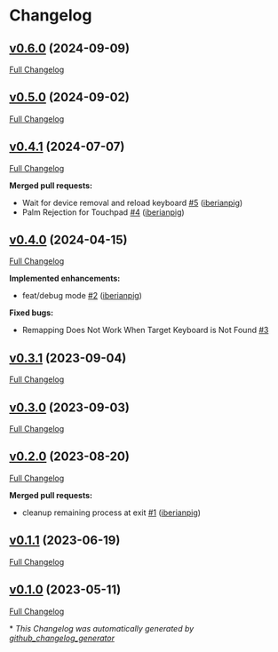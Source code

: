 # Changelog

## [v0.6.0](https://github.com/iberianpig/fusuma-plugin-remap/tree/v0.6.0) (2024-09-09)

[Full Changelog](https://github.com/iberianpig/fusuma-plugin-remap/compare/v0.5.0...v0.6.0)

## [v0.5.0](https://github.com/iberianpig/fusuma-plugin-remap/tree/v0.5.0) (2024-09-02)

[Full Changelog](https://github.com/iberianpig/fusuma-plugin-remap/compare/v0.4.1...v0.5.0)

## [v0.4.1](https://github.com/iberianpig/fusuma-plugin-remap/tree/v0.4.1) (2024-07-07)

[Full Changelog](https://github.com/iberianpig/fusuma-plugin-remap/compare/v0.4.0...v0.4.1)

**Merged pull requests:**

- Wait for device removal and reload keyboard [\#5](https://github.com/iberianpig/fusuma-plugin-remap/pull/5) ([iberianpig](https://github.com/iberianpig))
- Palm Rejection for Touchpad [\#4](https://github.com/iberianpig/fusuma-plugin-remap/pull/4) ([iberianpig](https://github.com/iberianpig))

## [v0.4.0](https://github.com/iberianpig/fusuma-plugin-remap/tree/v0.4.0) (2024-04-15)

[Full Changelog](https://github.com/iberianpig/fusuma-plugin-remap/compare/v0.3.1...v0.4.0)

**Implemented enhancements:**

- feat/debug mode [\#2](https://github.com/iberianpig/fusuma-plugin-remap/pull/2) ([iberianpig](https://github.com/iberianpig))

**Fixed bugs:**

- Remapping Does Not Work When Target Keyboard is Not Found [\#3](https://github.com/iberianpig/fusuma-plugin-remap/issues/3)

## [v0.3.1](https://github.com/iberianpig/fusuma-plugin-remap/tree/v0.3.1) (2023-09-04)

[Full Changelog](https://github.com/iberianpig/fusuma-plugin-remap/compare/v0.3.0...v0.3.1)

## [v0.3.0](https://github.com/iberianpig/fusuma-plugin-remap/tree/v0.3.0) (2023-09-03)

[Full Changelog](https://github.com/iberianpig/fusuma-plugin-remap/compare/v0.2.0...v0.3.0)

## [v0.2.0](https://github.com/iberianpig/fusuma-plugin-remap/tree/v0.2.0) (2023-08-20)

[Full Changelog](https://github.com/iberianpig/fusuma-plugin-remap/compare/v0.1.1...v0.2.0)

**Merged pull requests:**

- cleanup remaining process at exit [\#1](https://github.com/iberianpig/fusuma-plugin-remap/pull/1) ([iberianpig](https://github.com/iberianpig))

## [v0.1.1](https://github.com/iberianpig/fusuma-plugin-remap/tree/v0.1.1) (2023-06-19)

[Full Changelog](https://github.com/iberianpig/fusuma-plugin-remap/compare/v0.1.0...v0.1.1)

## [v0.1.0](https://github.com/iberianpig/fusuma-plugin-remap/tree/v0.1.0) (2023-05-11)

[Full Changelog](https://github.com/iberianpig/fusuma-plugin-remap/compare/552beee0701bc8164dd3dfbbf576a1c446a15f32...v0.1.0)



\* *This Changelog was automatically generated by [github_changelog_generator](https://github.com/github-changelog-generator/github-changelog-generator)*
